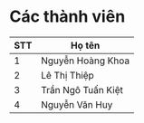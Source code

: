 # Các thành viên
| STT | Họ tên |
| --- | ----------- |
| 1 | Nguyễn Hoàng Khoa |
| 2 | Lê Thị Thiệp |
| 3 | Trần Ngô Tuấn Kiệt |
| 4 | Nguyễn Văn Huy|
